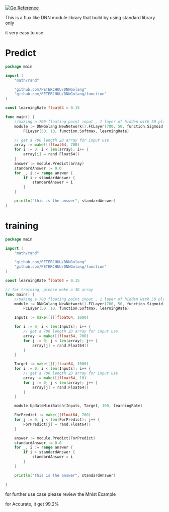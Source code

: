 [![Go Reference](https://pkg.go.dev/badge/github.com/PETERCHUU/DNNGolang.svg)](https://pkg.go.dev/github.com/PETERCHUU/DNNGolang)

This is a flux like DNN module library that build by using standard library only

it very easy to use

# Predict

```go
package main

import (
	"math/rand"

	"github.com/PETERCHUU/DNNGolang"
	"github.com/PETERCHUU/DNNGolang/function"
)

const learningRate float64 = 0.15

func main() {
	//making a 700 floating point input , 1 layer of hidden with 50 plating point, and final 10 point of output
	module := DNNGolang.NewNetwork().FCLayer(700, 50, function.Sigmoid, learningRate).
		FCLayer(50, 10, function.Softmax, learningRate)

	// get a 700 length 2D array for input use
	array := make([]float64, 700)
	for i := 0; i < len(array); i++ {
		array[i] = rand.Float64()
	}
	answer := module.Predict(array)
	standardAnswer := 0.0
	for _, i := range answer {
		if i > standardAnswer {
			standardAnswer = i
		}
	}

	println("this is the answer", standardAnswer)
}
```

# training

```go
package main

import (
	"math/rand"

	"github.com/PETERCHUU/DNNGolang"
	"github.com/PETERCHUU/DNNGolang/function"
)

const learningRate float64 = 0.15

// for training, please make a 3D array
func main() {
	//making a 700 floating point input , 1 layer of hidden with 50 plating point, and final 10 point of output
	module := DNNGolang.NewNetwork().FCLayer(700, 50, function.Sigmoid, learningRate).
		FCLayer(50, 10, function.Softmax, learningRate)

	Inputs := make([][]float64, 1000)

	for i := 0; i < len(Inputs); i++ {
		// get a 700 length 2D array for input use
		array := make([]float64, 700)
		for j := 0; j < len(array); j++ {
			array[j] = rand.Float64()
		}
	}

	Target := make([][]float64, 1000)
	for i := 0; i < len(Inputs); i++ {
		// get a 700 length 2D array for input use
		array := make([]float64, 10)
		for j := 0; j < len(array); j++ {
			array[j] = rand.Float64()
		}
	}

	module.UpdateMiniBatch(Inputs, Target, 100, learningRate)

	ForPredict := make([]float64, 700)
	for j := 0; j < len(ForPredict); j++ {
		ForPredict[j] = rand.Float64()
	}

	answer := module.Predict(ForPredict)
	standardAnswer := 0.0
	for _, i := range answer {
		if i > standardAnswer {
			standardAnswer = i
		}
	}

	println("this is the answer", standardAnswer)

}

```

for further use case please review the Mnist Example

for Accurate, it get 99.2%
